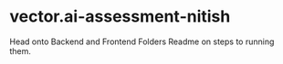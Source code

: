 # vector.ai-assessment-nitish

Head onto Backend and Frontend Folders Readme on steps to running them.
